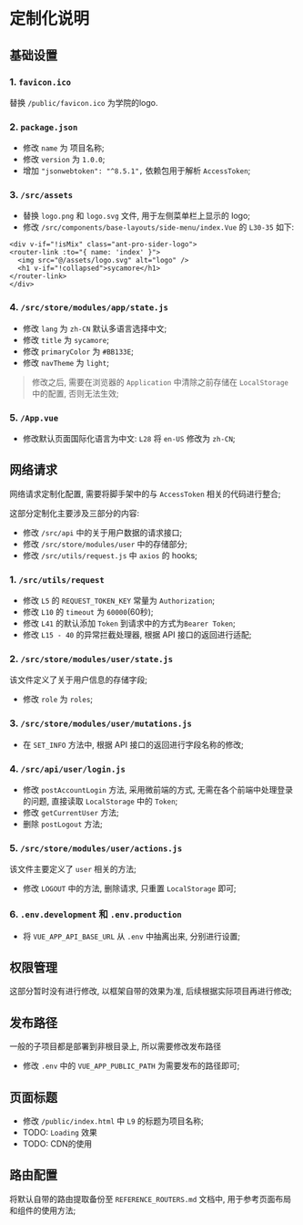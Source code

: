 # 定制化说明

## 基础设置

### 1. `favicon.ico`

替换 `/public/favicon.ico` 为学院的logo.

### 2. `package.json`

* 修改 `name` 为 项目名称;
* 修改 `version` 为 `1.0.0`;
* 增加 `"jsonwebtoken": "^8.5.1",` 依赖包用于解析 `AccessToken`;

### 3. `/src/assets`

* 替换 `logo.png` 和 `logo.svg` 文件, 用于左侧菜单栏上显示的 logo;
* 修改 `/src/components/base-layouts/side-menu/index.Vue` 的 `L30-35` 如下:

```vue
<div v-if="!isMix" class="ant-pro-sider-logo">
<router-link :to="{ name: 'index' }">
  <img src="@/assets/logo.svg" alt="logo" />
  <h1 v-if="!collapsed">sycamore</h1>
</router-link>
</div>
```

### 4. `/src/store/modules/app/state.js`

* 修改 `lang` 为 `zh-CN` 默认多语言选择中文;
* 修改 `title` 为 `sycamore`;
* 修改 `primaryColor` 为 `#BB133E`;
* 修改 `navTheme` 为 `light`;

> 修改之后, 需要在浏览器的 `Application` 中清除之前存储在 `LocalStorage` 中的配置, 否则无法生效;

### 5. `/App.vue`

* 修改默认页面国际化语言为中文: `L28` 将 `en-US` 修改为 `zh-CN`;

## 网络请求

网络请求定制化配置, 需要将脚手架中的与 `AccessToken` 相关的代码进行整合;

这部分定制化主要涉及三部分的内容:

* 修改 `/src/api` 中的关于用户数据的请求接口;
* 修改 `/src/store/modules/user` 中的存储部分;
* 修改 `/src/utils/request.js` 中 `axios` 的 hooks;

### 1. `/src/utils/request`

* 修改 `L5` 的 `REQUEST_TOKEN_KEY` 常量为 `Authorization`;
* 修改 `L10` 的 `timeout` 为 `60000`(60秒);
* 修改 `L41` 的默认添加 `Token` 到请求中的方式为`Bearer Token`;
* 修改 `L15 - 40` 的异常拦截处理器, 根据 API 接口的返回进行适配;

### 2. `/src/store/modules/user/state.js`

该文件定义了关于用户信息的存储字段;

* 修改 `role` 为 `roles`;

### 3. `/src/store/modules/user/mutations.js`

* 在 `SET_INFO` 方法中, 根据 API 接口的返回进行字段名称的修改;

### 4. `/src/api/user/login.js`

* 修改 `postAccountLogin` 方法, 采用微前端的方式, 无需在各个前端中处理登录的问题, 直接读取 `LocalStorage` 中的 `Token`;
* 修改 `getCurrentUser` 方法;
* 删除 `postLogout` 方法;

### 5. `/src/store/modules/user/actions.js`

该文件主要定义了 `user` 相关的方法;

* 修改 `LOGOUT` 中的方法, 删除请求, 只重置 `LocalStorage` 即可;

### 6. `.env.development` 和 `.env.production`

* 将 `VUE_APP_API_BASE_URL` 从 `.env` 中抽离出来, 分别进行设置;

## 权限管理

这部分暂时没有进行修改, 以框架自带的效果为准, 后续根据实际项目再进行修改;

## 发布路径

一般的子项目都是部署到非根目录上, 所以需要修改发布路径

* 修改 `.env` 中的 `VUE_APP_PUBLIC_PATH` 为需要发布的路径即可;

## 页面标题

* 修改 `/public/index.html` 中 `L9` 的标题为项目名称;
* TODO: `Loading` 效果
* TODO: CDN的使用

## 路由配置

将默认自带的路由提取备份至 `REFERENCE_ROUTERS.md` 文档中, 用于参考页面布局和组件的使用方法;
